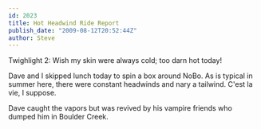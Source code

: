 ```yaml
---
id: 2023
title: Hot Headwind Ride Report
publish_date: "2009-08-12T20:52:44Z"
author: Steve
---
```

  
Twighlight 2: Wish my skin were always cold; too darn hot today!

Dave and I skipped lunch today to spin a box around NoBo. As is typical in summer here, there were constant headwinds and nary a tailwind. C'est la vie, I suppose.

Dave caught the vapors but was revived by his vampire friends who dumped him in Boulder Creek.
